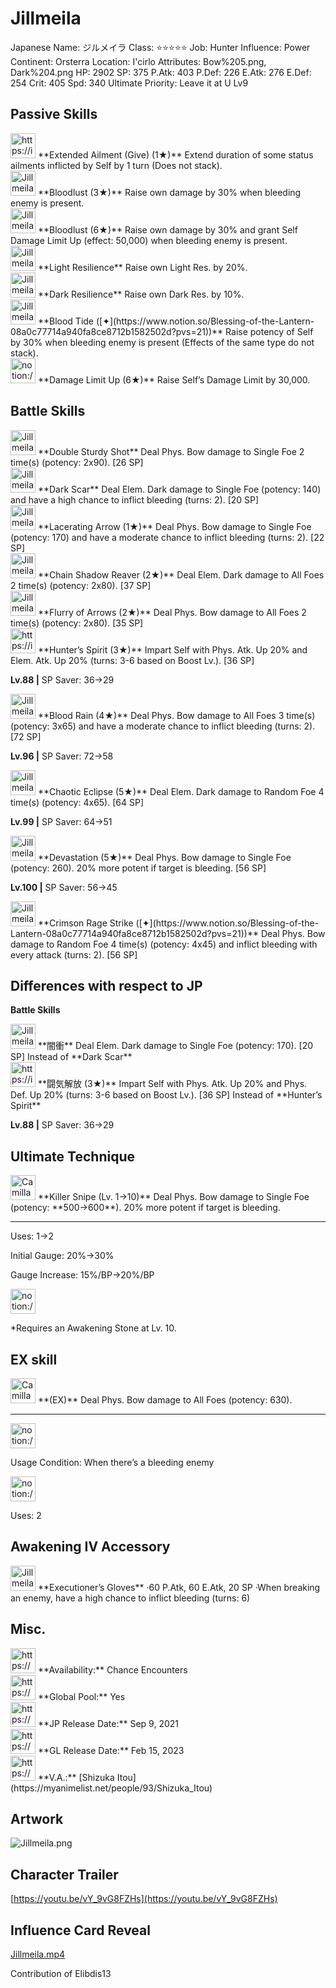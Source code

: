 # Jillmeila

Japanese Name: ジルメイラ
Class: ⭐️⭐️⭐️⭐️⭐️
Job: Hunter
Influence: Power
Continent: Orsterra
Location: I'cirlo
Attributes: Bow%205.png, Dark%204.png
HP: 2902
SP: 375
P.Atk: 403
P.Def: 226
E.Atk: 276
E.Def: 254
Crit: 405
Spd: 340
Ultimate Priority: Leave it at U Lv9

## Passive Skills

<aside>
<img src="https://img.game8.jp/7690075/6559557a83dd32b402a090dfd6f4d227.png/show" alt="https://img.game8.jp/7690075/6559557a83dd32b402a090dfd6f4d227.png/show" width="40px" /> **Extended Ailment (Give) (1★)**
Extend duration of some status ailments inflicted by Self by 1 turn (Does not stack).

</aside>

<aside>
<img src="Jillmeila%20c2d2f84979444bf2958668454dbe03a0/Bloodlust.png" alt="Jillmeila%20c2d2f84979444bf2958668454dbe03a0/Bloodlust.png" width="40px" /> **Bloodlust (3★)**
Raise own damage by 30% when bleeding enemy is present.

<aside>
<img src="Jillmeila%20c2d2f84979444bf2958668454dbe03a0/Bloodlust%201.png" alt="Jillmeila%20c2d2f84979444bf2958668454dbe03a0/Bloodlust%201.png" width="40px" /> **Bloodlust (6★)**
Raise own damage by 30% and grant Self Damage Limit Up (effect: 50,000) when bleeding enemy is present.

</aside>

</aside>

<aside>
<img src="Jillmeila%20c2d2f84979444bf2958668454dbe03a0/Light_Resilience.png" alt="Jillmeila%20c2d2f84979444bf2958668454dbe03a0/Light_Resilience.png" width="40px" /> **Light Resilience**
Raise own Light Res. by 20%.

</aside>

<aside>
<img src="Jillmeila%20c2d2f84979444bf2958668454dbe03a0/Dark_Resilience.png" alt="Jillmeila%20c2d2f84979444bf2958668454dbe03a0/Dark_Resilience.png" width="40px" /> **Dark Resilience**
Raise own Dark Res. by 10%.

</aside>

<aside>
<img src="Jillmeila%20c2d2f84979444bf2958668454dbe03a0/Potency_Up.png" alt="Jillmeila%20c2d2f84979444bf2958668454dbe03a0/Potency_Up.png" width="40px" /> **Blood Tide ([✦](https://www.notion.so/Blessing-of-the-Lantern-08a0c77714a940fa8ce8712b1582502d?pvs=21))**
Raise potency of Self by 30% when bleeding enemy is present (Effects of the same type do not stack).

</aside>

<aside>
<img src="notion://custom_emoji/2482af5e-3bb7-4af8-a110-df4150e44521/17debbc6-5396-80a6-933a-007af3a7f551" alt="notion://custom_emoji/2482af5e-3bb7-4af8-a110-df4150e44521/17debbc6-5396-80a6-933a-007af3a7f551" width="40px" /> **Damage Limit Up (6★)**
Raise Self’s Damage Limit by 30,000.

</aside>

## Battle Skills

<aside>
<img src="Jillmeila%20c2d2f84979444bf2958668454dbe03a0/Bow.png" alt="Jillmeila%20c2d2f84979444bf2958668454dbe03a0/Bow.png" width="40px" /> **Double Sturdy Shot**
Deal Phys. Bow damage to Single Foe 2 time(s) (potency: 2x90). [26 SP]

</aside>

<aside>
<img src="Jillmeila%20c2d2f84979444bf2958668454dbe03a0/Dark.png" alt="Jillmeila%20c2d2f84979444bf2958668454dbe03a0/Dark.png" width="40px" /> **Dark Scar**
Deal Elem. Dark damage to Single Foe (potency: 140) and have a high chance to inflict bleeding (turns: 2). [20 SP]

</aside>

<aside>
<img src="Jillmeila%20c2d2f84979444bf2958668454dbe03a0/Bow%201.png" alt="Jillmeila%20c2d2f84979444bf2958668454dbe03a0/Bow%201.png" width="40px" /> **Lacerating Arrow (1★)**
Deal Phys. Bow damage to Single Foe (potency: 170) and have a moderate chance to inflict bleeding (turns: 2). [22 SP]

</aside>

<aside>
<img src="Jillmeila%20c2d2f84979444bf2958668454dbe03a0/Dark%201.png" alt="Jillmeila%20c2d2f84979444bf2958668454dbe03a0/Dark%201.png" width="40px" /> **Chain Shadow Reaver (2★)**
Deal Elem. Dark damage to All Foes 2 time(s) (potency: 2x80). [37 SP]

</aside>

<aside>
<img src="Jillmeila%20c2d2f84979444bf2958668454dbe03a0/Bow%202.png" alt="Jillmeila%20c2d2f84979444bf2958668454dbe03a0/Bow%202.png" width="40px" /> **Flurry of Arrows (2★)**
Deal Phys. Bow damage to All Foes 2 time(s) (potency: 2x80). [35 SP]

</aside>

<aside>
<img src="https://img.game8.jp/6909195/fb1af3b553f4112d4403e0f7452fd2a2.png/show" alt="https://img.game8.jp/6909195/fb1af3b553f4112d4403e0f7452fd2a2.png/show" width="40px" /> **Hunter’s Spirit (3★)**
Impart Self with Phys. Atk. Up 20% and Elem. Atk. Up 20% (turns: 3-6 based on Boost Lv.). [36 SP]

**Lv.88 |** SP Saver: 36→29

</aside>

<aside>
<img src="Jillmeila%20c2d2f84979444bf2958668454dbe03a0/Bow%203.png" alt="Jillmeila%20c2d2f84979444bf2958668454dbe03a0/Bow%203.png" width="40px" /> **Blood Rain (4★)**
Deal Phys. Bow damage to All Foes 3 time(s) (potency: 3x65) and have a moderate chance to inflict bleeding (turns: 2). [72 SP]

**Lv.96 |** SP Saver: 72→58

</aside>

<aside>
<img src="Jillmeila%20c2d2f84979444bf2958668454dbe03a0/Dark%202.png" alt="Jillmeila%20c2d2f84979444bf2958668454dbe03a0/Dark%202.png" width="40px" /> **Chaotic Eclipse (5★)**
Deal Elem. Dark damage to Random Foe 4 time(s) (potency: 4x65). [64 SP]

**Lv.99 |** SP Saver: 64→51

</aside>

<aside>
<img src="Jillmeila%20c2d2f84979444bf2958668454dbe03a0/Bow%204.png" alt="Jillmeila%20c2d2f84979444bf2958668454dbe03a0/Bow%204.png" width="40px" /> **Devastation (5★)**
Deal Phys. Bow damage to Single Foe (potency: 260). 20% more potent if target is bleeding. [56 SP]

**Lv.100 |** SP Saver: 56→45

</aside>

<aside>
<img src="Jillmeila%20c2d2f84979444bf2958668454dbe03a0/Bow%202.png" alt="Jillmeila%20c2d2f84979444bf2958668454dbe03a0/Bow%202.png" width="40px" /> **Crimson Rage Strike ([✦](https://www.notion.so/Blessing-of-the-Lantern-08a0c77714a940fa8ce8712b1582502d?pvs=21))**
Deal Phys. Bow damage to Random Foe 4 time(s) (potency: 4x45) and inflict bleeding with every attack (turns: 2). [56 SP]

</aside>

## Differences with respect to JP

**Battle Skills**

<aside>
<img src="Jillmeila%20c2d2f84979444bf2958668454dbe03a0/Dark%203.png" alt="Jillmeila%20c2d2f84979444bf2958668454dbe03a0/Dark%203.png" width="40px" /> **闇衝**
Deal Elem. Dark damage to Single Foe (potency: 170). [20 SP]
Instead of **Dark Scar**

</aside>

<aside>
<img src="https://img.game8.jp/6909195/fb1af3b553f4112d4403e0f7452fd2a2.png/show" alt="https://img.game8.jp/6909195/fb1af3b553f4112d4403e0f7452fd2a2.png/show" width="40px" /> **闘気解放 (3★)**
Impart Self with Phys. Atk. Up 20% and Phys. Def. Up 20% (turns: 3-6 based on Boost Lv.). [36 SP]
Instead of **Hunter’s Spirit**

**Lv.88 |** SP Saver: 36→29

</aside>

## Ultimate Technique

<aside>
<img src="Camilla%2002759ca04d984c6992d810c9c8a7ce26/Bow%204.png" alt="Camilla%2002759ca04d984c6992d810c9c8a7ce26/Bow%204.png" width="40px" /> **Killer Snipe (Lv. 1→10)**
Deal Phys. Bow damage to Single Foe (potency: **500→600**). 20% more potent if target is bleeding.

---

Uses:
1→2

Initial Gauge:
20%→30%

Gauge Increase:
15%/BP→20%/BP

<aside>
<img src="notion://custom_emoji/2482af5e-3bb7-4af8-a110-df4150e44521/182ebbc6-5396-80af-9978-007ac248795b" alt="notion://custom_emoji/2482af5e-3bb7-4af8-a110-df4150e44521/182ebbc6-5396-80af-9978-007ac248795b" width="40px" />

*Requires an Awakening Stone at Lv. 10.

</aside>

</aside>

## EX skill

<aside>
<img src="Camilla%2002759ca04d984c6992d810c9c8a7ce26/Bow%204.png" alt="Camilla%2002759ca04d984c6992d810c9c8a7ce26/Bow%204.png" width="40px" /> **(EX)**
Deal Phys. Bow damage to All Foes (potency: 630).

---

<aside>
<img src="notion://custom_emoji/2482af5e-3bb7-4af8-a110-df4150e44521/137ebbc6-5396-802c-b9bc-007a54884b6f" alt="notion://custom_emoji/2482af5e-3bb7-4af8-a110-df4150e44521/137ebbc6-5396-802c-b9bc-007a54884b6f" width="40px" />

Usage Condition: When there’s a bleeding enemy

</aside>

<aside>
<img src="notion://custom_emoji/2482af5e-3bb7-4af8-a110-df4150e44521/137ebbc6-5396-80ba-9f36-007a936447ac" alt="notion://custom_emoji/2482af5e-3bb7-4af8-a110-df4150e44521/137ebbc6-5396-80ba-9f36-007a936447ac" width="40px" />

Uses: 2

</aside>

</aside>

## Awakening IV Accessory

<aside>
<img src="Jillmeila%20c2d2f84979444bf2958668454dbe03a0/Awakening_IV.png" alt="Jillmeila%20c2d2f84979444bf2958668454dbe03a0/Awakening_IV.png" width="40px" /> **Executioner’s Gloves**
·60 P.Atk, 60 E.Atk, 20 SP
·When breaking an enemy, have a high chance to inflict bleeding (turns: 6)

</aside>

## Misc.

<aside>
<img src="https://www.notion.so/icons/gift_gray.svg" alt="https://www.notion.so/icons/gift_gray.svg" width="40px" /> **Availability:** Chance Encounters

</aside>

<aside>
<img src="https://www.notion.so/icons/globe_gray.svg" alt="https://www.notion.so/icons/globe_gray.svg" width="40px" /> **Global Pool:** Yes

</aside>

<aside>
<img src="https://www.notion.so/icons/calendar_red.svg" alt="https://www.notion.so/icons/calendar_red.svg" width="40px" /> **JP Release Date:**
Sep 9, 2021

</aside>

<aside>
<img src="https://www.notion.so/icons/calendar_blue.svg" alt="https://www.notion.so/icons/calendar_blue.svg" width="40px" /> **GL Release Date:**
Feb 15, 2023

</aside>

<aside>
<img src="https://www.notion.so/icons/microphone_gray.svg" alt="https://www.notion.so/icons/microphone_gray.svg" width="40px" /> **V.A.:** [Shizuka Itou](https://myanimelist.net/people/93/Shizuka_Itou)

</aside>

## Artwork

![Jillmeila.png](Jillmeila%20c2d2f84979444bf2958668454dbe03a0/Jillmeila.png)

## Character Trailer

[https://youtu.be/vY_9vG8FZHs](https://youtu.be/vY_9vG8FZHs)

## Influence Card Reveal

[Jillmeila.mp4](Jillmeila%20c2d2f84979444bf2958668454dbe03a0/Jillmeila.mp4)

Contribution of Elibdis13